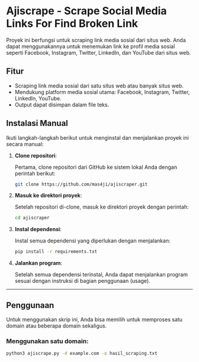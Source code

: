 # Ajiscrape - Scrape Social Media Links For Find Broken Link

Proyek ini berfungsi untuk scraping link media sosial dari situs web. Anda dapat menggunakannya untuk menemukan link ke profil media sosial seperti Facebook, Instagram, Twitter, LinkedIn, dan YouTube dari situs web.

## Fitur

- Scraping link media sosial dari satu situs web atau banyak situs web.
- Mendukung platform media sosial utama: Facebook, Instagram, Twitter, LinkedIn, YouTube.
- Output dapat disimpan dalam file teks.

## Instalasi Manual

Ikuti langkah-langkah berikut untuk menginstal dan menjalankan proyek ini secara manual:

1. **Clone repositori**:

    Pertama, clone repositori dari GitHub ke sistem lokal Anda dengan perintah berikut:

    ```bash
    git clone https://github.com/mas4ji/ajiscraper.git
    ```

2. **Masuk ke direktori proyek**:

    Setelah repositori di-clone, masuk ke direktori proyek dengan perintah:

    ```bash
    cd ajiscraper
    ```

3. **Instal dependensi**:

    Instal semua dependensi yang diperlukan dengan menjalankan:

    ```bash
    pip install -r requirements.txt
    ```

4. **Jalankan program**:

    Setelah semua dependensi terinstal, Anda dapat menjalankan program sesuai dengan instruksi di bagian penggunaan (usage).

---

## Penggunaan

Untuk menggunakan skrip ini, Anda bisa memilih untuk memproses satu domain atau beberapa domain sekaligus.

### Menggunakan satu domain:
```bash
python3 ajiscrape.py -d example.com -o hasil_scraping.txt
